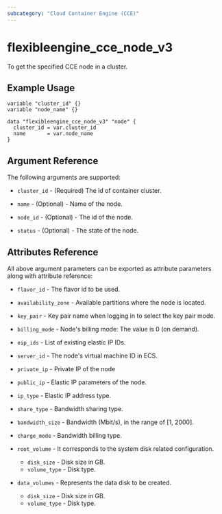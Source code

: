```yaml
---
subcategory: "Cloud Container Engine (CCE)"
---
```


# flexibleengine_cce_node_v3

To get the specified CCE node in a cluster.

## Example Usage

```hcl
variable "cluster_id" {}
variable "node_name" {}
  
data "flexibleengine_cce_node_v3" "node" {
  cluster_id = var.cluster_id
  name       = var.node_name
}
```

## Argument Reference

The following arguments are supported:

* `cluster_id` - (Required) The id of container cluster.

* `name` - (Optional) - Name of the node.

* `node_id` - (Optional) - The id of the node.

* `status` - (Optional) - The state of the node.

## Attributes Reference

All above argument parameters can be exported as attribute parameters along with attribute reference:

* `flavor_id` - The flavor id to be used.

* `availability_zone` - Available partitions where the node is located.

* `key_pair` - Key pair name when logging in to select the key pair mode.

* `billing_mode` - Node's billing mode: The value is 0 (on demand).

* `eip_ids` - List of existing elastic IP IDs.

* `server_id` - The node's virtual machine ID in ECS.

* `private_ip` - Private IP of the node

* `public_ip` - Elastic IP parameters of the node.

* `ip_type` - Elastic IP address type.

* `share_type` - Bandwidth sharing type.
* `bandwidth_size` - Bandwidth (Mbit/s), in the range of [1, 2000].
* `charge_mode` - Bandwidth billing type.

* `root_volume` - It corresponds to the system disk related configuration.

  + `disk_size` - Disk size in GB.
  + `volume_type` - Disk type.

* `data_volumes` - Represents the data disk to be created.

  + `disk_size` - Disk size in GB.
  + `volume_type` - Disk type.
